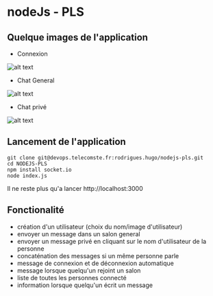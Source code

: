 # nodeJs - PLS



## Quelque images de l'application
 - Connexion

![alt text](https://zupimages.net/up/23/04/31jz.png)

 - Chat General

![alt text](https://zupimages.net/up/23/04/aj0a.png)

 - Chat privé

![alt text](https://zupimages.net/up/23/04/bvn8.png)


## Lancement de l'application
```
git clone git@devops.telecomste.fr:rodrigues.hugo/nodejs-pls.git
cd NODEJS-PLS
npm install socket.io
node index.js
```
Il ne reste plus qu'a lancer http://localhost:3000

## Fonctionalité

  - création d'un utilisateur (choix du nom/image d'utilisateur)
  - envoyer un message dans un salon general 
  - envoyer un message privé en cliquant sur le nom d'utilisateur de la personne
  - concaténation des messages si un même personne parle
  - message de connexion et de déconnexion automatique
  - message lorsque quelqu'un rejoint un salon
  - liste de toutes les personnes connecté 
  - information lorsque quelqu'un écrit un message